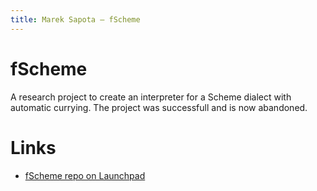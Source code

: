```yaml
---
title: Marek Sapota — fScheme
---
```


# fScheme

A research project to create an interpreter for a Scheme dialect with automatic
currying.  The project was successfull and is now abandoned.

# Links
- [fScheme repo on Launchpad](https://launchpad.net/fscheme)

